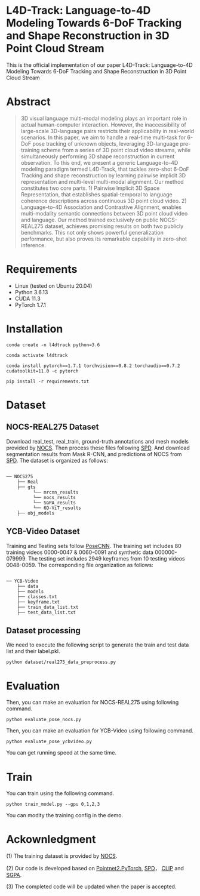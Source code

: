 # L4D-Track: Language-to-4D Modeling Towards 6-DoF Tracking and Shape Reconstruction in 3D Point Cloud Stream
This is the official implementation of our paper L4D-Track: Language-to-4D Modeling Towards 6-DoF Tracking and Shape Reconstruction in 3D Point Cloud Stream 

# Abstract
> 3D visual language multi-modal modeling plays an important role in actual human-computer interaction. However, the inaccessibility of large-scale 3D-language pairs restricts their applicability in real-world scenarios. 
In this paper, we aim to handle a real-time multi-task for 6-DoF pose tracking of unknown objects, leveraging 3D-language pre-training scheme from a series of 3D point cloud video streams, while simultaneously performing 3D shape reconstruction in current observation. To this end, we present a generic Language-to-4D modeling paradigm termed L4D-Track, that tackles zero-shot 6-DoF Tracking and shape reconstruction by learning pairwise implicit 3D representation and multi-level multi-modal alignment. Our method constitutes two core parts. 1) Pairwise Implicit 3D Space Representation, that establishes spatial-temporal to language coherence descriptions across continuous 3D point cloud video. 2) Language-to-4D Association and Contrastive Alignment, enables multi-modality semantic connections between 3D point cloud video and language. Our method trained exclusively on public NOCS-REAL275 dataset, achieves promising results on both two publicly benchmarks. This not only shows powerful generalization performance, but also proves its remarkable capability in zero-shot inference.

# Requirements
- Linux (tested on Ubuntu 20.04)
- Python 3.6.13
- CUDA 11.3
- PyTorch 1.7.1
  
# Installation
~~~
conda create -n l4dtrack python=3.6

conda activate l4dtrack

conda install pytorch==1.7.1 torchvision==0.8.2 torchaudio==0.7.2 cudatoolkit=11.0 -c pytorch

pip install -r requirements.txt
~~~

# Dataset

## NOCS-REAL275 Dataset

Download real_test, real_train, ground-truth annotations and mesh models provided by [NOCS](https://github.com/hughw19/NOCS_CVPR2019).
Then process these files following [SPD](https://github.com/mentian/object-deformnet). And download segmentation results from Mask R-CNN, and predictions of NOCS from [SPD](https://github.com/mentian/object-deformnet).
The dataset is organized as follows:
~~~

── NOCS275
    ├── Real
    ├── gts
          └── mrcnn_results
          └── nocs_results
          └── SGPA_results
          └── 6D-ViT_results
    ├── obj_models

~~~

## YCB-Video Dataset
Training and Testing sets follow [PoseCNN](https://github.com/yuxng/PoseCNN). The training set includes 80 training videos 0000-0047 & 0060-0091 and synthetic data 000000-079999. The testing set includes 2949 keyframes from 10 testing videos 0048-0059. The corresponding file organization as follows:
~~~

── YCB-Video
    ├── data
    ├── models
    ├── classes.txt
    ├── keyframe.txt
    ├── train_data_list.txt
    ├── test_data_list.txt

~~~

## Dataset processing
We need to execute the following script to generate the train and test data list and their label.pkl.
~~~
python dataset/real275_data_preprocess.py
~~~

# Evaluation

Then, you can make an evaluation for NOCS-REAL275 using following command.
~~~
python evaluate_pose_nocs.py
~~~
Then, you can make an evaluation for YCB-Video using following command.
~~~
python evaluate_pose_ycbvideo.py
~~~

You can get running speed at the same time.

# Train
You can train using the following command.
~~~
python train_model.py --gpu 0,1,2,3
~~~
You can modity the training config in the demo.

# Ackownledgment
(1) The training dataset is provided by [NOCS](https://github.com/hughw19/NOCS_CVPR2019). 

(2) Our code is developed based on [Pointnet2.PyTorch](https://github.com/sshaoshuai/Pointnet2.PyTorch), [SPD](https://github.com/mentian/object-deformnet)， [CLIP](https://github.com/openai/CLIP) and [SGPA](https://github.com/ck-kai/SGPA).

(3) The completed code will be updated when the paper is accepted.
